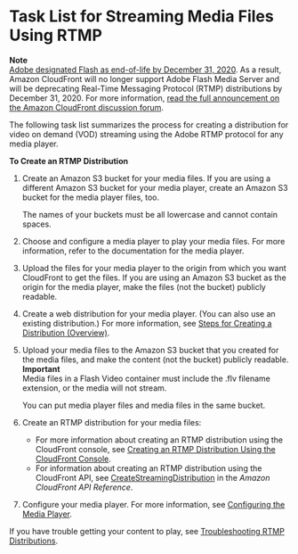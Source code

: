 # Task List for Streaming Media Files Using RTMP<a name="distribution-rtmp-creating"></a>

**Note**  
[Adobe designated Flash as end\-of\-life by December 31, 2020](https://theblog.adobe.com/adobe-flash-update/)\. As a result, Amazon CloudFront will no longer support Adobe Flash Media Server and will be deprecating Real\-Time Messaging Protocol \(RTMP\) distributions by December 31, 2020\. For more information, [read the full announcement on the Amazon CloudFront discussion forum](https://forums.aws.amazon.com/ann.jspa?annID=7356)\.

The following task list summarizes the process for creating a distribution for video on demand \(VOD\) streaming using the Adobe RTMP protocol for any media player\.<a name="create-streaming-distribution-task-list"></a>

**To Create an RTMP Distribution**

1. Create an Amazon S3 bucket for your media files\. If you are using a different Amazon S3 bucket for your media player, create an Amazon S3 bucket for the media player files, too\.

   The names of your buckets must be all lowercase and cannot contain spaces\.

1. Choose and configure a media player to play your media files\. For more information, refer to the documentation for the media player\.

1. Upload the files for your media player to the origin from which you want CloudFront to get the files\. If you are using an Amazon S3 bucket as the origin for the media player, make the files \(not the bucket\) publicly readable\.

1. Create a web distribution for your media player\. \(You can also use an existing distribution\.\) For more information, see [Steps for Creating a Distribution \(Overview\)](distribution-web-creating.md)\.

1. Upload your media files to the Amazon S3 bucket that you created for the media files, and make the content \(not the bucket\) publicly readable\.
**Important**  
Media files in a Flash Video container must include the \.flv filename extension, or the media will not stream\.

   You can put media player files and media files in the same bucket\. 

1. Create an RTMP distribution for your media files:
   + For more information about creating an RTMP distribution using the CloudFront console, see [Creating an RTMP Distribution Using the CloudFront Console](distribution-rtmp-creating-console.md)\.
   + For information about creating an RTMP distribution using the CloudFront API, see [CreateStreamingDistribution](https://docs.aws.amazon.com/cloudfront/latest/APIReference/API_CreateStreamingDistribution.html) in the *Amazon CloudFront API Reference*\.

1. Configure your media player\. For more information, see [Configuring the Media Player](Streaming_URLs.md)\.

If you have trouble getting your content to play, see [Troubleshooting RTMP Distributions](Streaming_Troubleshooting.md)\.